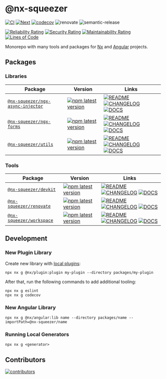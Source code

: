 # @nx-squeezer

[![CI](https://github.com/nx-squeezer/squeezer/actions/workflows/ci.yml/badge.svg)](https://github.com/nx-squeezer/squeezer/actions/workflows/ci.yml) [![Next](https://github.com/nx-squeezer/squeezer/actions/workflows/next.yml/badge.svg)](https://github.com/nx-squeezer/squeezer/actions/workflows/next.yml) [![codecov](https://codecov.io/gh/nx-squeezer/squeezer/branch/main/graph/badge.svg)](https://codecov.io/gh/nx-squeezer/squeezer) ![renovate](https://img.shields.io/badge/maintaied%20with-renovate-blue?logo=renovatebot) ![semantic-release](https://img.shields.io/badge/%20%20%F0%9F%93%A6%F0%9F%9A%80-semantic--release-e10079.svg)

[![Reliability Rating](https://sonarcloud.io/api/project_badges/measure?project=nx-squeezer_squeezer&metric=reliability_rating)](https://sonarcloud.io/summary/new_code?id=nx-squeezer_squeezer) [![Security Rating](https://sonarcloud.io/api/project_badges/measure?project=nx-squeezer_squeezer&metric=security_rating)](https://sonarcloud.io/summary/new_code?id=nx-squeezer_squeezer) [![Maintainability Rating](https://sonarcloud.io/api/project_badges/measure?project=nx-squeezer_squeezer&metric=sqale_rating)](https://sonarcloud.io/summary/new_code?id=nx-squeezer_squeezer) [![Lines of Code](https://sonarcloud.io/api/project_badges/measure?project=nx-squeezer_squeezer&metric=ncloc)](https://sonarcloud.io/summary/new_code?id=nx-squeezer_squeezer)

Monorepo with many tools and packages for [Nx](https://nx.dev/) and [Angular](https://angular.io/) projects.

## Packages

### Libraries

| Package                                                                                            | Version                                                                                                                                                         | Links                                                                                                                                                                                                                                                                                                                                           |
| -------------------------------------------------------------------------------------------------- | --------------------------------------------------------------------------------------------------------------------------------------------------------------- | ----------------------------------------------------------------------------------------------------------------------------------------------------------------------------------------------------------------------------------------------------------------------------------------------------------------------------------------------- |
| [`@nx-squeezer/ngx-async-injector`](https://www.npmjs.com/package/@nx-squeezer/ngx-async-injector) | [![npm latest version](https://img.shields.io/npm/v/@nx-squeezer/ngx-async-injector/latest.svg)](https://www.npmjs.com/package/@nx-squeezer/ngx-async-injector) | [![README](https://img.shields.io/badge/README--green.svg)](/packages/ngx-async-injector/README.md) [![CHANGELOG](https://img.shields.io/badge/CHANGELOG--orange.svg)](/packages/ngx-async-injector/CHANGELOG.md) [![DOCS](https://img.shields.io/badge/DOCS--yellow.svg)](https://nx-squeezer.github.io/squeezer/packages/ngx-async-injector/) |
| [`@nx-squeezer/ngx-forms`](https://www.npmjs.com/package/@nx-squeezer/ngx-forms)                   | [![npm latest version](https://img.shields.io/npm/v/@nx-squeezer/ngx-forms/latest.svg)](https://www.npmjs.com/package/@nx-squeezer/ngx-forms)                   | [![README](https://img.shields.io/badge/README--green.svg)](/packages/ngx-forms/README.md) [![CHANGELOG](https://img.shields.io/badge/CHANGELOG--orange.svg)](/packages/ngx-forms/CHANGELOG.md) [![DOCS](https://img.shields.io/badge/DOCS--yellow.svg)](https://nx-squeezer.github.io/squeezer/packages/ngx-forms/)                            |
| [`@nx-squeezer/utils`](https://www.npmjs.com/package/@nx-squeezer/utils)                           | [![npm latest version](https://img.shields.io/npm/v/@nx-squeezer/utils/latest.svg)](https://www.npmjs.com/package/@nx-squeezer/utils)                           | [![README](https://img.shields.io/badge/README--green.svg)](/packages/utils/README.md) [![CHANGELOG](https://img.shields.io/badge/CHANGELOG--orange.svg)](/packages/utils/CHANGELOG.md) [![DOCS](https://img.shields.io/badge/DOCS--yellow.svg)](https://nx-squeezer.github.io/squeezer/packages/utils/)                                        |

### Tools

| Package                                                                          | Version                                                                                                                                       | Links                                                                                                                                                                                                                                                                                                                |
| -------------------------------------------------------------------------------- | --------------------------------------------------------------------------------------------------------------------------------------------- | -------------------------------------------------------------------------------------------------------------------------------------------------------------------------------------------------------------------------------------------------------------------------------------------------------------------- |
| [`@nx-squeezer/devkit`](https://www.npmjs.com/package/@nx-squeezer/devkit)       | [![npm latest version](https://img.shields.io/npm/v/@nx-squeezer/devkit/latest.svg)](https://www.npmjs.com/package/@nx-squeezer/devkit)       | [![README](https://img.shields.io/badge/README--green.svg)](/packages/devkit/README.md) [![CHANGELOG](https://img.shields.io/badge/CHANGELOG--orange.svg)](/packages/devkit/CHANGELOG.md) [![DOCS](https://img.shields.io/badge/DOCS--yellow.svg)](https://nx-squeezer.github.io/squeezer/packages/devkit/)          |
| [`@nx-squeezer/renovate`](https://www.npmjs.com/package/@nx-squeezer/renovate)   | [![npm latest version](https://img.shields.io/npm/v/@nx-squeezer/renovate/latest.svg)](https://www.npmjs.com/package/@nx-squeezer/renovate)   | [![README](https://img.shields.io/badge/README--green.svg)](/packages/renovate/README.md) [![CHANGELOG](https://img.shields.io/badge/CHANGELOG--orange.svg)](/packages/renovate/CHANGELOG.md) [![DOCS](https://img.shields.io/badge/DOCS--yellow.svg)](https://nx-squeezer.github.io/squeezer/packages/renovate/)    |
| [`@nx-squeezer/workspace`](https://www.npmjs.com/package/@nx-squeezer/workspace) | [![npm latest version](https://img.shields.io/npm/v/@nx-squeezer/workspace/latest.svg)](https://www.npmjs.com/package/@nx-squeezer/workspace) | [![README](https://img.shields.io/badge/README--green.svg)](/packages/workspace/README.md) [![CHANGELOG](https://img.shields.io/badge/CHANGELOG--orange.svg)](/packages/workspace/CHANGELOG.md) [![DOCS](https://img.shields.io/badge/DOCS--yellow.svg)](https://nx-squeezer.github.io/squeezer/packages/workspace/) |

## Development

### New Plugin Library

Create new library with [local plugins](https://nx.dev/plugin-features/create-your-own-plugin#local-workspace-plugins):

```shell
npx nx g @nx/plugin:plugin my-plugin --directory packages/my-plugin
```

After that, run the following commands to add additional tooling:

```shell
npx nx g eslint
npx nx g codecov
```

### New Angular Library

```shell
npx nx g @nx/angular:lib name --directory packages/name --importPath=@nx-squeezer/name
```

### Running Local Generators

```shell
npx nx g <generator>
```

## Contributors

[![contributors](https://contrib.rocks/image?repo=nx-squeezer/squeezer)](https://github.com/nx-squeezer/squeezer/graphs/contributors)

